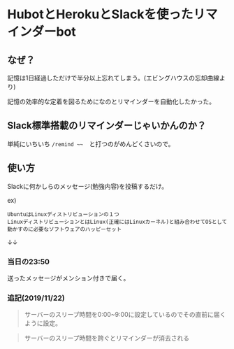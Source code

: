 # HubotとHerokuとSlackを使ったリマインダーbot

## なぜ？
記憶は1日経過しただけで半分以上忘れてしまう。(エビングハウスの忘却曲線より)

記憶の効率的な定着を図るためになのとリマインダーを自動化したかった。


## Slack標準搭載のリマインダーじゃいかんのか？
単純にいちいち `/remind ~~`　と打つのがめんどくさいので。

## 使い方
Slackに何かしらのメッセージ(勉強内容)を投稿するだけ。

ex)
```
UbuntuはLinuxディストリビューションの１つ
LinuxディストリビューションとはLinux(正確にはLinuxカーネル)と組み合わせてOSとして動かすのに必要なソフトウェアのハッピーセット
```
↓↓

### 当日の23:50
送ったメッセージがメンション付きで届く。

### 追記(2019/11/22)
>サーバーのスリープ時間を0:00~9:00に設定しているのでその直前に届くように設定。

>サーバーのスリープ時間を跨ぐとリマインダーが消去される
